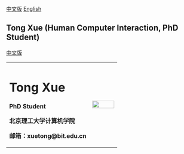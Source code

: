 [中文版](index.md) <a href="/index-en.md">English</a> 

## Tong Xue (Human Computer Interaction, PhD Student)

[中文版](index.md)

<table border="0">
  <tr>
    <td width="75%">
      <h1>Tong Xue</h1>
      <p><b>PhD Student</b></p>
      <p><b>北京理工大学计算机学院</b></p>
      <p><b>邮箱：xuetong@bit.edu.cn</b></p>
    </td>
    <td width="25%">
      <img src="https://user-images.githubusercontent.com/57761094/139632689-298b892e-2684-4b25-91ab-fa626c7d194b.jpg" width="100%">   
    </td>
  </tr>
</table>
